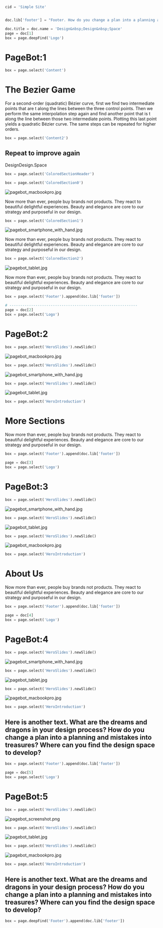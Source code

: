 ~~~Python
cid = 'Simple Site'


doc.lib['footer'] = "Footer. How do you change a plan into a planning and mistakes into treasures? Where can you find the design space to develop?"

doc.title = doc.name = 'Design&nbsp;Design&nbsp;Space'
page = doc[1]
box = page.deepFind('Logo')
~~~
# PageBot:1


~~~Python
box = page.select('Content')
~~~

# The Bezier Game

For a second-order (quadratic) Bézier curve, first we find two intermediate points that are t along the lines between the three control points. Then we perform the same interpolation step again and find another point that is t along the line between those two intermediate points. Plotting this last point yields a quadratic Bézier curve. The same steps can be repeated for higher orders.
~~~Python
box = page.select('Content2')
~~~

## Repeat to improve again

DesignDesign.Space




~~~Python
box = page.select('ColoredSectionHeader')
~~~

~~~Python
box = page.select('ColoredSection0')
~~~

![pagebot_macbookpro.jpg](images/pagebot_macbookpro.jpg)

Now more than ever, people buy brands not products. They react to beautiful delightful experiences. Beauty and elegance are core to our strategy and purposeful in our design.

~~~Python
box = page.select('ColoredSection1')
~~~

![pagebot_smartphone_with_hand.jpg](images/pagebot_smartphone_with_hand.jpg)

Now more than ever, people buy brands not products. They react to beautiful delightful experiences. Beauty and elegance are core to our strategy and purposeful in our design.

~~~Python
box = page.select('ColoredSection2')
~~~

![pagebot_tablet.jpg](images/pagebot_tablet.jpg)

Now more than ever, people buy brands not products. They react to beautiful delightful experiences. Beauty and elegance are core to our strategy and purposeful in our design.

~~~Python
box = page.select('Footer').append(doc.lib['footer'])
~~~
 
~~~Python
# -----------------------------------------------------------
page = doc[2]
box = page.select('Logo')
~~~
# PageBot:2

~~~Python
box = page.select('HeroSlides').newSlide()
~~~
![pagebot_macbookpro.jpg](images/pagebot_macbookpro.jpg)

~~~Python
box = page.select('HeroSlides').newSlide()
~~~
![pagebot_smartphone_with_hand.jpg](images/pagebot_smartphone_with_hand.jpg)

~~~Python
box = page.select('HeroSlides').newSlide()
~~~
![pagebot_tablet.jpg](images/pagebot_tablet.jpg)

~~~Python
box = page.select('HeroIntroduction')
~~~
# More Sections



Now more than ever, people buy brands not products. They react to beautiful delightful experiences. Beauty and elegance are core to our strategy and purposeful in our design.

~~~Python
box = page.select('Footer').append(doc.lib['footer'])
~~~

~~~Python
page = doc[3]
box = page.select('Logo')
~~~
# PageBot:3

~~~Python
box = page.select('HeroSlides').newSlide()
~~~
![pagebot_smartphone_with_hand.jpg](images/pagebot_smartphone_with_hand.jpg)

~~~Python
box = page.select('HeroSlides').newSlide()
~~~
![pagebot_tablet.jpg](images/pagebot_tablet.jpg)

~~~Python
box = page.select('HeroSlides').newSlide()
~~~
![pagebot_macbookpro.jpg](images/pagebot_macbookpro.jpg)

~~~Python
box = page.select('HeroIntroduction')
~~~
# About Us



Now more than ever, people buy brands not products. They react to beautiful delightful experiences. Beauty and elegance are core to our strategy and purposeful in our design.

~~~Python
box = page.select('Footer').append(doc.lib['footer'])
~~~

~~~Python
page = doc[4]
box = page.select('Logo')
~~~
# PageBot:4

~~~Python
box = page.select('HeroSlides').newSlide()
~~~
![pagebot_smartphone_with_hand.jpg](images/pagebot_smartphone_with_hand.jpg)

~~~Python
box = page.select('HeroSlides').newSlide()
~~~
![pagebot_tablet.jpg](images/pagebot_tablet.jpg)

~~~Python
box = page.select('HeroSlides').newSlide()
~~~
![pagebot_macbookpro.jpg](images/pagebot_macbookpro.jpg)

~~~Python
box = page.select('HeroIntroduction')
~~~
## Here is another text. What are the dreams and dragons in your design process? How do you change a plan into a planning and mistakes into treasures? Where can you find the design space to develop?

~~~Python
box = page.select('Footer').append(doc.lib['footer'])
~~~

~~~Python
page = doc[5]
box = page.select('Logo')
~~~
# PageBot:5

~~~Python
box = page.select('HeroSlides').newSlide()
~~~
![pagebot_screenshot.png](images/pagebot_screenshot.png)

~~~Python
box = page.select('HeroSlides').newSlide()
~~~
![pagebot_tablet.jpg](images/pagebot_tablet.jpg)

~~~Python
box = page.select('HeroSlides').newSlide()
~~~
![pagebot_macbookpro.jpg](images/pagebot_macbookpro.jpg)

~~~Python
box = page.select('HeroIntroduction')
~~~
## Here is another text. What are the dreams and dragons in your design process? How do you change a plan into a planning and mistakes into treasures? Where can you find the design space to develop?

~~~Python
box = page.deepFind('Footer').append(doc.lib['footer'])
~~~
